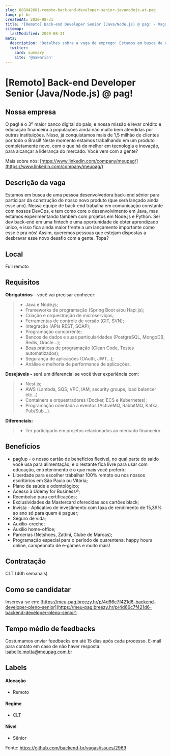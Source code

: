 ```yaml
---
slug: 688842681-remoto-back-end-developer-senior-javanodejs-at-pag
lang: pt-br
createdAt: 2020-08-31
title: '[Remoto] Back-end Developer Senior (Java/Node.js) @ pag! - Vaga de Emprego'
sitemap:
  lastModified: 2020-08-31
meta:
  description: 'Detalhes sobre a vaga de emprego: Estamos em busca de uma pessoa desenvolvedora back-end sênior para participar da construção do nosso novo produto (que será lançado ainda esse ano). Nossa equipe de back-end trabalha em comunicação constante com nossos DevOps, e tem como core o desenvolvimento em Java, mas estamos experimentando também com projetos em Node.js e Python. Ser dev back-end em uma fintech é uma oportunidade de obter aprendizado único, e isso fica ainda maior frente a um lançamento importante como esse é pra nós! Assim, queremos pessoas que estejam dispostas a desbravar esse novo desafio com a gente. Topa?'
  twitter:
    card: summary
    site: '@nawarian'
---
```


# [Remoto] Back-end Developer Senior (Java/Node.js) @ pag!

## Nossa empresa 

O pag! é o 3º maior banco digital do país, e nossa missão é levar crédito e educação financeira a populações ainda não muito bem atendidas por outras instituições. Nisso, já conquistamos mais de 1,5 milhão de clientes por todo o Brasil! Neste momento estamos trabalhando em um produto completamente novo, com o que há de melhor em tecnologia e inovação, para alcançar a liderança do mercado. Você vem com a gente?

Mais sobre nós: [https://www.linkedin.com/company/meupag/](https://www.linkedin.com/company/meupag/) 

## Descrição da vaga

Estamos em busca de uma pessoa desenvolvedora back-end sênior para participar da construção do nosso novo produto (que será lançado ainda esse ano). Nossa equipe de back-end trabalha em comunicação constante com nossos DevOps, e tem como core o desenvolvimento em Java, mas estamos experimentando também com projetos em Node.js e Python. Ser dev back-end em uma fintech é uma oportunidade de obter aprendizado único, e isso fica ainda maior frente a um lançamento importante como esse é pra nós! Assim, queremos pessoas que estejam dispostas a desbravar esse novo desafio com a gente. Topa?

## Local

Full remoto

## Requisitos

**Obrigatórios** - você vai precisar conhecer:

> - Java e Node.js;
> - Frameworks de programação (Spring Boot e/ou Hapi.js);
> - Criação e orquestração de microserviços;
> - Ferramentas de controle de versão (GIT, SVN);
> - Integração (APIs REST, SOAP);
> - Programação concorrente;
> - Bancos de dados e suas particularidades (PostgreSQL, MongoDB, Redis, Oracle...);
> - Boas práticas de programação (Clean Code, Testes automatizados);
> - Segurança de aplicações (OAuth, JWT...);
> - Análise e melhoria de performance de aplicações.

**Desejáveis -** será um diferencial se você tiver experiência com:

> - Nest.js;
> - AWS (Lambda, SQS, VPC, IAM, security groups, load balancer etc...)
> - Containers e orquestradores (Docker, ECS e Kubernetes);
> - Programação orientada a eventos (ActiveMQ, RabbitMQ, Kafka, Pub/Sub...).

**Diferenciais:**
> - Ter participado em projetos relacionados ao mercado financeiro.

## Benefícios

- pag!up - o nosso cartão de benefícios flexível, no qual parte do saldo você usa para alimentação, e o restante fica livre para usar com educação, entretenimento e o que mais você preferir;
- Liberdade para escolher trabalhar 100% remoto ou nos nossos escritórios em São Paulo ou Vitória;
- Plano de saúde e odontológico;
- Acesso à Udemy for Business®;
- Reembolso para certificações;
- Exclusividades da Mastercard oferecidas aos cartões black;
- Invista - Aplicativo de investimento com taxa de rendimento de 15,39% ao ano só para quem é paguer;
- Seguro de vida;
- Auxílio-creche;
- Auxílio home-office;
- Parcerias (Netshoes, Zattini, Clube de Marcas);
- Programação especial para o período de quarentena: happy hours online, campeonato de e-games e muito mais!

## Contratação

CLT (40h semanais)

## Como se candidatar

Inscreva-se em: [https://meu-pag.breezy.hr/p/4d66c7f421d6-backend-developer-pleno-senior](https://meu-pag.breezy.hr/p/4d66c7f421d6-backend-developer-pleno-senior) 

## Tempo médio de feedbacks

Costumamos enviar feedbacks em até 15 dias após cada processo.
E-mail para contato em caso de não haver resposta: isabelle.motta@meupag.com.br

## Labels

#### Alocação
- Remoto

#### Regime
- CLT

#### Nível
- Sênior




Fonte: https://github.com/backend-br/vagas/issues/2969